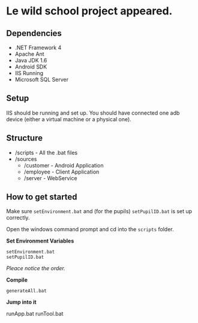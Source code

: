 # Le wild school project appeared.

## Dependencies

 - .NET Framework 4
 - Apache Ant
 - Java JDK 1.6
 - Android SDK
 - IIS Running
 - Microsoft SQL Server

## Setup

IIS should be running and set up. You should have connected one adb device (either a virtual machine or a physical one).

## Structure

  - /scripts -  All the .bat files
  - /sources
    - /customer - Android Application
    - /employee - Client Application
    - /server - WebService

## How to get started

Make sure `setEnvironment.bat` and (for the pupils) `setPupilID.bat` is set up correctly.

Open the windows command prompt and cd into the `scripts` folder.

**Set Environment Variables**

    setEnvironment.bat
    setPupilID.bat

*Pleace notice the order.*

**Compile**

    generateAll.bat

**Jump into it**

   runApp.bat
   runTool.bat